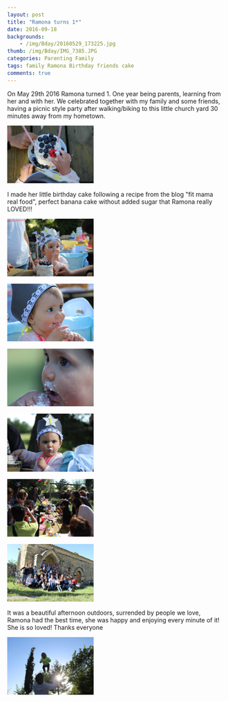 ```yaml
---
layout: post
title: "Ramona turns 1*"
date: 2016-09-18
backgrounds:
    - /img/Bday/20160529_173225.jpg
thumb: /img/Bday/IMG_7385.JPG
categories: Parenting Family
tags: family Ramona Birthday friends cake
comments: true
---
```


On May 29th 2016 Ramona turned 1. One year being parents, learning from her and with her. We celebrated together with my family and some friends, having a picnic style party after walking/biking to this little church yard 30 minutes away from my hometown.

<a href="/img/Bday/IMG_7339.jpg"> <img border="0" alt="Caption goes here" src = "/img/Bday/IMG_7339.jpg" width = "200"></a>

I made her little birthday cake following a recipe from the blog "fit mama real food", perfect banana cake without added sugar that Ramona really LOVED!!!

<a href="/img/Bday/IMG_7331.jpg"> <img border="0" alt="Caption goes here" src = "/img/Bday/IMG_7331.jpg" width = "200"></a>

<a href="/img/Bday/IMG_7362.jpg"> <img border="0" alt="Caption goes here" src = "/img/Bday/IMG_7362.jpg" width = "200"></a>

<a href="/img/Bday/IMG_7405.jpg"> <img border="0" alt="Caption goes here" src = "/img/Bday/IMG_7405.jpg" width = "200"></a>

<a href="/img/Bday/IMG_7400.JPG"> <img border="0" alt="Caption goes here" src = "/img/Bday/IMG_7400.JPG" width = "200"></a>

<a href="/img/Bday/IMG_7347.jpg"> <img border="0" alt="Caption goes here" src = "/img/Bday/IMG_7347.jpg" width = "200"></a>

<a href="/img/Bday/IMG_7417.jpg"> <img border="0" alt="Caption goes here" src = "/img/Bday/IMG_7417.jpg" width = "200"></a>





It was a beautiful afternoon outdoors, surrended by people we love, Ramona had the best time, she was happy and enjoying every minute of it! She is so loved! Thanks everyone


<a href="/img/Bday/IMG_7580.jpg"> <img border="0" alt="Caption goes here" src = "/img/Bday/IMG_7580.jpg" width = "200"></a>
